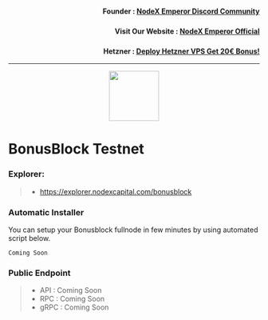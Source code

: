 <h3><p style="font-size:14px" align="right">Founder :
<a href="https://discord.gg/bDUAwZhqBb" target="_blank">NodeX Emperor Discord Community</a></p></h3>
<h3><p style="font-size:14px" align="right">Visit Our Website :
<a href="https://nodex.one" target="_blank">NodeX Emperor Official</a></p></h3>
<h3><p style="font-size:14px" align="right">Hetzner :
<a href="https://hetzner.cloud/?ref=bMTVi7dcwSgA" target="_blank">Deploy Hetzner VPS Get 20€ Bonus!</a></h3>
<hr>

<p align="center">
  <img height="100" height="auto" src="https://nodestake.top/gallery_gen/7759fb56eb06213e7f406f6c6b644bd6_336x336_fit.jpg">
</p>

# BonusBlock Testnet

### Explorer:
>-  https://explorer.nodexcapital.com/bonusblock

### Automatic Installer
You can setup your Bonusblock fullnode in few minutes by using automated script below.
```
Coming Soon
```
### Public Endpoint

>- API : Coming Soon
>- RPC : Coming Soon
>- gRPC : Coming Soon